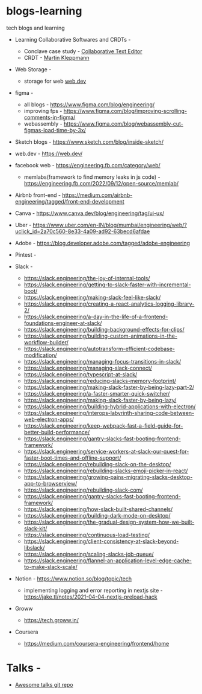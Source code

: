 # blogs-learning
tech blogs and learning

- Learning Collaborative Softwares and CRDTs -
  - Conclave case study - [Collaborative Text Editor](https://conclave-team.github.io/conclave-site/)
  - CRDT - [Martin Kleppmann](https://youtu.be/x7drE24geUw?si=vNkEQn4gFFdqFXBD)

- Web Storage - 
  - storage for web [web.dev](https://web.dev/articles/storage-for-the-web)

- figma - 
  - all blogs - https://www.figma.com/blog/engineering/
  - improving fps - https://www.figma.com/blog/improving-scrolling-comments-in-figma/
  - webassembly - https://www.figma.com/blog/webassembly-cut-figmas-load-time-by-3x/
- Sketch blogs - https://www.sketch.com/blog/inside-sketch/

- web.dev - https://web.dev/

- facebook web - https://engineering.fb.com/category/web/
  - memlabs(framework to find memory leaks in js code) - https://engineering.fb.com/2022/09/12/open-source/memlab/

- Airbnb front-end - https://medium.com/airbnb-engineering/tagged/front-end-development
- Canva - https://www.canva.dev/blog/engineering/tag/ui-ux/
- Uber - https://www.uber.com/en-IN/blog/mumbai/engineering/web/?uclick_id=2a70c560-8e33-4a09-ad92-63becd6afdae
- Adobe - https://blog.developer.adobe.com/tagged/adobe-engineering
- Pintest -
- Slack -
    - https://slack.engineering/the-joy-of-internal-tools/
    - https://slack.engineering/getting-to-slack-faster-with-incremental-boot/
    - https://slack.engineering/making-slack-feel-like-slack/
    - https://slack.engineering/creating-a-react-analytics-logging-library-2/
    - https://slack.engineering/a-day-in-the-life-of-a-frontend-foundations-engineer-at-slack/
    - https://slack.engineering/building-background-effects-for-clips/
    - https://slack.engineering/building-custom-animations-in-the-workflow-builder/
    - https://slack.engineering/autotransform-efficient-codebase-modification/
    - https://slack.engineering/managing-focus-transitions-in-slack/
    - https://slack.engineering/managing-slack-connect/
    - https://slack.engineering/typescript-at-slack/
    - https://slack.engineering/reducing-slacks-memory-footprint/
    - https://slack.engineering/making-slack-faster-by-being-lazy-part-2/
    - https://slack.engineering/a-faster-smarter-quick-switcher/
    - https://slack.engineering/making-slack-faster-by-being-lazy/
    - https://slack.engineering/building-hybrid-applications-with-electron/
    - https://slack.engineering/interops-labyrinth-sharing-code-between-web-electron-apps/
    - https://slack.engineering/keep-webpack-fast-a-field-guide-for-better-build-performance/
    - https://slack.engineering/gantry-slacks-fast-booting-frontend-framework/
    - https://slack.engineering/service-workers-at-slack-our-quest-for-faster-boot-times-and-offline-support/
    - https://slack.engineering/rebuilding-slack-on-the-desktop/
    - https://slack.engineering/rebuilding-slacks-emoji-picker-in-react/
    - https://slack.engineering/growing-pains-migrating-slacks-desktop-app-to-browserview/
    - https://slack.engineering/rebuilding-slack-com/
    - https://slack.engineering/gantry-slacks-fast-booting-frontend-framework/
    - https://slack.engineering/how-slack-built-shared-channels/
    - https://slack.engineering/building-dark-mode-on-desktop/
    - https://slack.engineering/the-gradual-design-system-how-we-built-slack-kit/
    - https://slack.engineering/continuous-load-testing/
    - https://slack.engineering/client-consistency-at-slack-beyond-libslack/
    - https://slack.engineering/scaling-slacks-job-queue/
    - https://slack.engineering/flannel-an-application-level-edge-cache-to-make-slack-scale/
 
- Notion - https://www.notion.so/blog/topic/tech
    - implementing logging and error reporting in nextjs site - https://jake.tl/notes/2021-04-04-nextjs-preload-hack

- Groww
    - https://tech.groww.in/

- Coursera
  - https://medium.com/coursera-engineering/frontend/home


# Talks -

- [Awesome talks git repo](https://github.com/JanVanRyswyck/awesome-talks)
